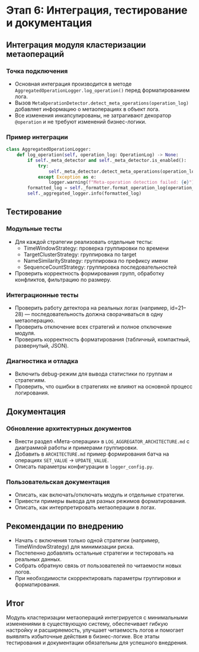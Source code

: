 # Этап 6: Интеграция, тестирование и документация

## Интеграция модуля кластеризации метаопераций

### Точка подключения
- Основная интеграция производится в методе `AggregatedOperationLogger.log_operation()` перед форматированием лога.
- Вызов `MetaOperationDetector.detect_meta_operations(operation_log)` добавляет информацию о метаоперациях в объект лога.
- Все изменения инкапсулированы, не затрагивают декоратор `@operation` и не требуют изменений бизнес-логики.

### Пример интеграции
```python
class AggregatedOperationLogger:
    def log_operation(self, operation_log: OperationLog) -> None:
        if self._meta_detector and self._meta_detector.is_enabled():
            try:
                self._meta_detector.detect_meta_operations(operation_log)
            except Exception as e:
                logger.warning(f"Meta-operation detection failed: {e}")
        formatted_log = self._formatter.format_operation_log(operation_log)
        self._aggregated_logger.info(formatted_log)
```

## Тестирование

### Модульные тесты
- Для каждой стратегии реализовать отдельные тесты:
    - TimeWindowStrategy: проверка группировки по времени
    - TargetClusterStrategy: группировка по target
    - NameSimilarityStrategy: группировка по префиксу имени
    - SequenceCountStrategy: группировка последовательностей
- Проверить корректность формирования групп, обработку конфликтов, фильтрацию по размеру.

### Интеграционные тесты
- Проверить работу детектора на реальных логах (например, id=21–28) — последовательность должна сворачиваться в одну метаоперацию.
- Проверить отключение всех стратегий и полное отключение модуля.
- Проверить корректность форматирования (табличный, компактный, развернутый, JSON).

### Диагностика и отладка
- Включить debug-режим для вывода статистики по группам и стратегиям.
- Проверить, что ошибки в стратегиях не влияют на основной процесс логирования.

## Документация

### Обновление архитектурных документов
- Внести раздел «Мета-операции» в `LOG_AGGREGATOR_ARCHITECTURE.md` с диаграммой работы и примерами группировки.
- Добавить в `ARCHITECTURE.md` пример формирования батча на операциях `SET_VALUE` → `UPDATE_VALUE`.
- Описать параметры конфигурации в `logger_config.py`.

### Пользовательская документация
- Описать, как включать/отключать модуль и отдельные стратегии.
- Привести примеры вывода для разных режимов форматирования.
- Описать, как интерпретировать метаоперации в логах.

## Рекомендации по внедрению
- Начать с включения только одной стратегии (например, TimeWindowStrategy) для минимизации риска.
- Постепенно добавлять остальные стратегии и тестировать на реальных данных.
- Собрать обратную связь от пользователей по читаемости новых логов.
- При необходимости скорректировать параметры группировки и форматирования.

## Итог

Модуль кластеризации метаопераций интегрируется с минимальными изменениями в существующую систему, обеспечивает гибкую настройку и расширяемость, улучшает читаемость логов и помогает выявлять избыточные действия в бизнес-логике. Все этапы тестирования и документации обязательны для успешного внедрения.
